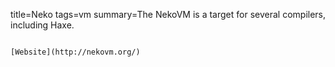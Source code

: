 title=Neko
tags=vm
summary=The NekoVM is a target for several compilers, including Haxe.
~~~~~~

[Website](http://nekovm.org/)

